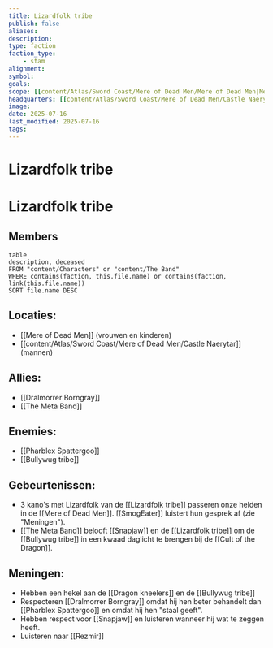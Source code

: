 ```yaml
---
title: Lizardfolk tribe
publish: false
aliases: 
description: 
type: faction
faction_type:
	- stam
alignment: 
symbol:
goals:
scope: [[content/Atlas/Sword Coast/Mere of Dead Men/Mere of Dead Men|Mere of Dead Men]]
headquarters: [[content/Atlas/Sword Coast/Mere of Dead Men/Castle Naerytar|Castle Naerytar]] 
image: 
date: 2025-07-16
last_modified: 2025-07-16
tags: 
---
```

# Lizardfolk tribe

# Lizardfolk tribe

## Members
```dataview
table
description, deceased
FROM "content/Characters" or "content/The Band"
WHERE contains(faction, this.file.name) or contains(faction, link(this.file.name))
SORT file.name DESC
```
## Locaties:
- [[Mere of Dead Men]] (vrouwen en kinderen)
- [[content/Atlas/Sword Coast/Mere of Dead Men/Castle Naerytar]] (mannen)
## Allies:
- [[Dralmorrer Borngray]]
- [[The Meta Band]]
## Enemies:
- [[Pharblex Spattergoo]]
- [[Bullywug tribe]] 
## Gebeurtenissen:
- 3 kano's met Lizardfolk van de [[Lizardfolk tribe]] passeren onze helden in de [[Mere of Dead Men]]. [[SmogEater]] luistert hun gesprek af (zie "Meningen").
- [[The Meta Band]] belooft [[Snapjaw]] en de [[Lizardfolk tribe]] om de [[Bullywug tribe]] in een kwaad daglicht te brengen bij de [[Cult of the Dragon]]. 
## Meningen:
- Hebben een hekel aan de [[Dragon kneelers]] en de [[Bullywug tribe]]
- Respecteren [[Dralmorrer Borngray]] omdat hij hen beter behandelt dan [[Pharblex Spattergoo]] en omdat hij hen "staal geeft".
- Hebben respect voor [[Snapjaw]] en luisteren wanneer hij wat te zeggen heeft.
- Luisteren naar [[Rezmir]]

